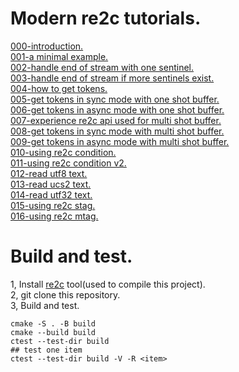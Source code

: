 # Modern re2c tutorials.
[000-introduction.](doc/000-introduction.md)  
[001-a minimal example.](doc/001-a-minimal-example.md)  
[002-handle end of stream with one sentinel.](doc/002-handle-end-of-stream-with-one-sentinel.md)  
[003-handle end of stream if more sentinels exist.](doc/003-handle-end-of-stream-if-more-sentinels.md)  
[004-how to get tokens.](doc/004-how-to-get-tokens.md)  
[005-get tokens in sync mode with one shot buffer.](doc/005-get-tokens-sync-one-shot.md)  
[006-get tokens in async mode with one shot buffer.](doc/006-get-tokens-async-one-shot.md)  
[007-experience re2c api used for multi shot buffer.](doc/007-experience-the-re2c-api-used-for-multi-shot-buffer.md)  
[008-get tokens in sync mode with multi shot buffer.](doc/008-get-tokens-sync-multi-shot.md)  
[009-get tokens in async mode with multi shot buffer.](doc/009-get-tokens-async-multi-shot.md)  
[010-using re2c condition.](doc/010-using-re2c-condition.md)  
[011-using re2c condition v2.](doc/011-using-re2c-condition-v2.md)  
[012-read utf8 text.](doc/012-read-utf8-text.md)  
[013-read ucs2 text.](doc/013-read-ucs2-text.md)  
[014-read utf32 text.](doc/014-read-ucs4-utf32-text.md)  
[015-using re2c stag.](doc/015-using-re2c-stag.md)  
[016-using re2c mtag.](doc/016-using-re2c-mtag.md)  
 
# Build and test.
1, Install [re2c](https://github.com/skvadrik/re2c) tool(used to compile this project).  
2, git clone this repository.  
3, Build and test.
```
cmake -S . -B build
cmake --build build
ctest --test-dir build
## test one item
ctest --test-dir build -V -R <item>
```


